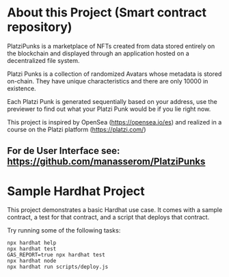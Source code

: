 # About this Project (Smart contract repository)
PlatziPunks is a marketplace of NFTs created from data stored entirely on the blockchain and displayed through an application hosted on a decentralized file system.

Platzi Punks is a collection of randomized Avatars whose metadata is stored on-chain. They have unique characteristics and there are only 10000 in existence.

Each Platzi Punk is generated sequentially based on your address, use the previewer to find out what your Platzi Punk would be if you lie right now.

This project is inspired by OpenSea (https://opensea.io/es) and realized in a course on the Platzi platform (https://platzi.com/)

## For de User Interface see: https://github.com/manasserom/PlatziPunks 


# Sample Hardhat Project

This project demonstrates a basic Hardhat use case. It comes with a sample contract, a test for that contract, and a script that deploys that contract.

Try running some of the following tasks:

```shell
npx hardhat help
npx hardhat test
GAS_REPORT=true npx hardhat test
npx hardhat node
npx hardhat run scripts/deploy.js
```
